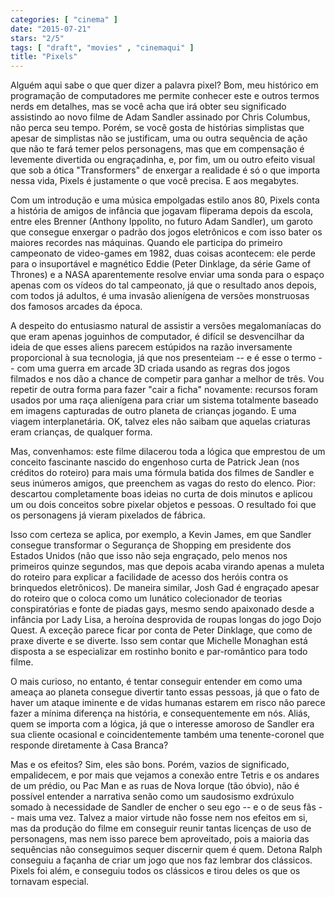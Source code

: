 ```yaml
---
categories: [ "cinema" ]
date: "2015-07-21"
stars: "2/5"
tags: [ "draft", "movies" , "cinemaqui" ]
title: "Pixels"
---
```

Alguém aqui sabe o que quer dizer a palavra pixel? Bom, meu histórico em programação de computadores me permite conhecer este e outros termos nerds em detalhes, mas se você acha que irá obter seu significado assistindo ao novo filme de Adam Sandler assinado por Chris Columbus, não perca seu tempo. Porém, se você gosta de histórias simplistas que apesar de simplistas não se justificam, uma ou outra sequência de ação que não te fará temer pelos personagens, mas que em compensação é levemente divertida ou engraçadinha, e, por fim, um ou outro efeito visual que sob a ótica "Transformers" de enxergar a realidade é só o que importa nessa vida, Pixels é justamente o que você precisa. E aos megabytes.

Com um introdução e uma música empolgadas estilo anos 80, Pixels conta a história de amigos de infância que jogavam fliperama depois da escola, entre eles Brenner (Anthony Ippolito, no futuro Adam Sandler), um garoto que consegue enxergar o padrão dos jogos eletrônicos e com isso bater os maiores recordes nas máquinas. Quando ele participa do primeiro campeonato de video-games em 1982, duas coisas acontecem: ele perde para o insuportável e magnético Eddie (Peter Dinklage, da série Game of Thrones) e a NASA aparentemente resolve enviar uma sonda para o espaço apenas com os vídeos do tal campeonato, já que o resultado anos depois, com todos já adultos, é uma invasão alienígena de versões monstruosas dos famosos arcades da época.

A despeito do entusiasmo natural de assistir a versões megalomaníacas do que eram apenas joguinhos de computador, é difícil se desvencilhar da ideia de que esses aliens parecem estúpidos na razão inversamente proporcional à sua tecnologia, já que nos presenteiam -- e é esse o termo -- com uma guerra em arcade 3D criada usando as regras dos jogos filmados e nos dão a chance de competir para ganhar a melhor de três. Vou repetir de outra forma para fazer "cair a ficha" novamente: recursos foram usados por uma raça alienígena para criar um sistema totalmente baseado em imagens capturadas de outro planeta de crianças jogando. E uma viagem interplanetária. OK, talvez eles não saibam que aquelas criaturas eram crianças, de qualquer forma.

Mas, convenhamos: este filme dilacerou toda a lógica que emprestou de um conceito fascinante nascido do engenhoso curta de Patrick Jean (nos créditos do roteiro) para mais uma fórmula batida dos filmes de Sandler e seus inúmeros amigos, que preenchem as vagas do resto do elenco. Pior: descartou completamente boas ideias no curta de dois minutos e aplicou um ou dois conceitos sobre pixelar objetos e pessoas. O resultado foi que os personagens já vieram pixelados de fábrica.

Isso com certeza se aplica, por exemplo, a Kevin James, em que Sandler consegue transformar o Segurança de Shopping em presidente dos Estados Unidos (não que isso não seja engraçado, pelo menos nos primeiros quinze segundos, mas que depois acaba virando apenas a muleta do roteiro para explicar a facilidade de acesso dos heróis contra os brinquedos eletrônicos). De maneira similar, Josh Gad é engraçado apesar do roteiro que o coloca como um lunático colecionador de teorias conspiratórias e fonte de piadas gays, mesmo sendo apaixonado desde a infância por Lady Lisa, a heroína desprovida de roupas longas do jogo Dojo Quest. A exceção parece ficar por conta de Peter Dinklage, que como de praxe diverte e se diverte. Isso sem contar que Michelle Monaghan está disposta a se especializar em rostinho bonito e par-romântico para todo filme.

O mais curioso, no entanto, é tentar conseguir entender em como uma ameaça ao planeta consegue divertir tanto essas pessoas, já que o fato de haver um ataque iminente e de vidas humanas estarem em risco não parece fazer a mínima diferença na história, e consequentemente em nós. Aliás, quem se importa com a lógica, já que o interesse amoroso de Sandler era sua cliente ocasional e coincidentemente também uma tenente-coronel que responde diretamente à Casa Branca?

Mas e os efeitos? Sim, eles são bons. Porém, vazios de significado, empalidecem, e por mais que vejamos a conexão entre Tetris e os andares de um prédio, ou Pac Man e as ruas de Nova Iorque (tão óbvio), não é possível entender a narrativa senão como um saudosismo exdrúxulo somado à necessidade de Sandler de encher o seu ego -- e o de seus fãs -- mais uma vez. Talvez a maior virtude não fosse nem nos efeitos em si, mas da produção do filme em conseguir reunir tantas licenças de uso de personagens, mas nem isso parece bem aproveitado, pois a maioria das sequências não conseguimos sequer discernir quem é quem. Detona Ralph conseguiu a façanha de criar um jogo que nos faz lembrar dos clássicos. Pixels foi além, e conseguiu todos os clássicos e tirou deles os que os tornavam especial.
